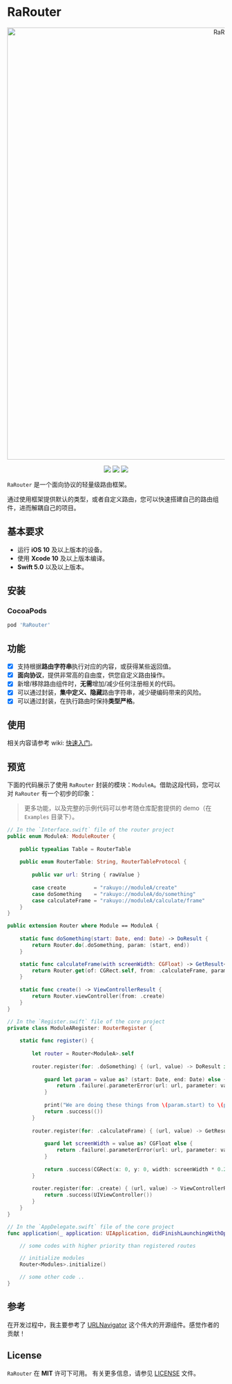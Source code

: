 # RaRouter

<p align="center">
<img src="https://raw.githubusercontent.com/rakuyoMo/RaRouter/master/Images/logo.png" alt="RaRouter" title="RaRouter" width="1000"/>
</p>

<p align="center">
<a><img src="https://img.shields.io/badge/language-swift-ffac45.svg"></a>
<a href="https://github.com/rakuyoMo/RaRouter/releases"><img src="https://img.shields.io/cocoapods/v/RaRouter.svg"></a>
<a href="https://github.com/rakuyoMo/RaRouter/blob/master/LICENSE"><img src="https://img.shields.io/cocoapods/l/RaRouter.svg?style=flat"></a>
</p>

`RaRouter` 是一个面向协议的轻量级路由框架。

通过使用框架提供默认的类型，或者自定义路由，您可以快速搭建自己的路由组件，进而解耦自己的项目。

## 基本要求

- 运行 **iOS 10** 及以上版本的设备。
- 使用 **Xcode 10** 及以上版本编译。
- **Swift 5.0** 以及以上版本。

## 安装

### CocoaPods

```ruby
pod 'RaRouter'
```

## 功能

- [x] 支持根据**路由字符串**执行对应的内容，或获得某些返回值。
- [x] **面向协议**，提供非常高的自由度，供您自定义路由操作。
- [x] 新增/移除路由组件时，**无需**增加/减少任何注册相关的代码。
- [x] 可以通过封装，**集中定义、隐藏**路由字符串，减少硬编码带来的风险。
- [x] 可以通过封装，在执行路由时保持**类型严格**。

## 使用

相关内容请参考 wiki: [快速入门](https://github.com/rakuyoMo/RaRouter/wiki/快速入门)。

## 预览

下面的代码展示了使用 `RaRouter` 封装的模块：`ModuleA`。借助这段代码，您可以对 `RaRouter` 有一个初步的印象：

> 更多功能，以及完整的示例代码可以参考随仓库配套提供的 demo（在 `Examples` 目录下）。

```swift
// In the `Interface.swift` file of the router project
public enum ModuleA: ModuleRouter {
    
    public typealias Table = RouterTable
    
    public enum RouterTable: String, RouterTableProtocol {
        
        public var url: String { rawValue }
        
        case create         = "rakuyo://moduleA/create"
        case doSomething    = "rakuyo://moduleA/do/something"
        case calculateFrame = "rakuyo://moduleA/calculate/frame" 
    }
}

public extension Router where Module == ModuleA {
    
    static func doSomething(start: Date, end: Date) -> DoResult {
        return Router.do(.doSomething, param: (start, end))
    }

    static func calculateFrame(with screenWidth: CGFloat) -> GetResult<CGRect> {
        return Router.get(of: CGRect.self, from: .calculateFrame, param: screenWidth)
    }
    
    static func create() -> ViewControllerResult {
        return Router.viewController(from: .create)
    }
}

// In the `Register.swift` file of the core project
private class ModuleARegister: RouterRegister {
    
    static func register() {
        
        let router = Router<ModuleA>.self
        
        router.register(for: .doSomething) { (url, value) -> DoResult in
            
            guard let param = value as? (start: Date, end: Date) else {
                return .failure(.parameterError(url: url, parameter: value))
            }
            
            print("We are doing these things from \(param.start) to \(param.end)")
            return .success(())
        }
        
        router.register(for: .calculateFrame) { (url, value) -> GetResult<AnyResult> in
            
            guard let screenWidth = value as? CGFloat else {
                return .failure(.parameterError(url: url, parameter: value))
            }
            
            return .success(CGRect(x: 0, y: 0, width: screenWidth * 0.25, height: screenWidth))
        }
        
        router.register(for: .create) { (url, value) -> ViewControllerResult in
            return .success(UIViewController())
        }
    }
}

// In the `AppDelegate.swift` file of the core project
func application(_ application: UIApplication, didFinishLaunchingWithOptions launchOptions: [UIApplication.LaunchOptionsKey: Any]?) -> Bool {

    // some codes with higher priority than registered routes

    // initialize modules
    Router<Modules>.initialize()

    // some other code ..
}
```

## 参考

在开发过程中，我主要参考了 [URLNavigator](https://github.com/devxoul/URLNavigator) 这个伟大的开源组件。感觉作者的贡献！

## License

`RaRouter` 在 **MIT** 许可下可用。 有关更多信息，请参见 [LICENSE](https://github.com/rakuyoMo/RaRouter/blob/master/LICENSE) 文件。
